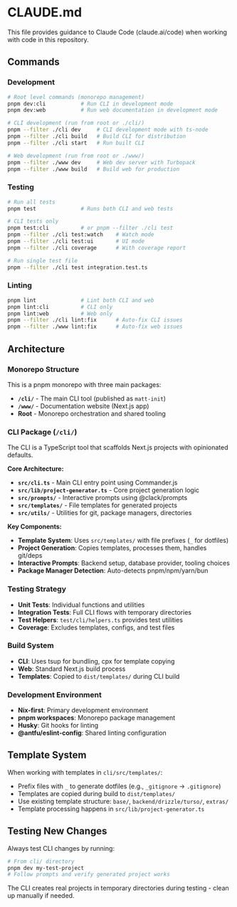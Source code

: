 # CLAUDE.md

This file provides guidance to Claude Code (claude.ai/code) when working with code in this repository.

## Commands

### Development
```bash
# Root level commands (monorepo management)
pnpm dev:cli           # Run CLI in development mode
pnpm dev:web           # Run web documentation in development mode

# CLI development (run from root or ./cli/)
pnpm --filter ./cli dev     # CLI development mode with ts-node
pnpm --filter ./cli build   # Build CLI for distribution
pnpm --filter ./cli start   # Run built CLI

# Web development (run from root or ./www/)
pnpm --filter ./www dev     # Web dev server with Turbopack
pnpm --filter ./www build   # Build web for production
```

### Testing
```bash
# Run all tests
pnpm test              # Runs both CLI and web tests

# CLI tests only
pnpm test:cli          # or pnpm --filter ./cli test
pnpm --filter ./cli test:watch    # Watch mode
pnpm --filter ./cli test:ui       # UI mode
pnpm --filter ./cli coverage      # With coverage report

# Run single test file
pnpm --filter ./cli test integration.test.ts
```

### Linting
```bash
pnpm lint              # Lint both CLI and web
pnpm lint:cli          # CLI only
pnpm lint:web          # Web only
pnpm --filter ./cli lint:fix      # Auto-fix CLI issues
pnpm --filter ./www lint:fix      # Auto-fix web issues
```

## Architecture

### Monorepo Structure
This is a pnpm monorepo with three main packages:
- **`/cli/`** - The main CLI tool (published as `matt-init`)
- **`/www/`** - Documentation website (Next.js app)
- **Root** - Monorepo orchestration and shared tooling

### CLI Package (`/cli/`)
The CLI is a TypeScript tool that scaffolds Next.js projects with opinionated defaults.

**Core Architecture:**
- **`src/cli.ts`** - Main CLI entry point using Commander.js
- **`src/lib/project-generator.ts`** - Core project generation logic
- **`src/prompts/`** - Interactive prompts using @clack/prompts
- **`src/templates/`** - File templates for generated projects
- **`src/utils/`** - Utilities for git, package managers, directories

**Key Components:**
- **Template System**: Uses `src/templates/` with file prefixes (`_` for dotfiles)
- **Project Generation**: Copies templates, processes them, handles git/deps
- **Interactive Prompts**: Backend setup, database provider, tooling choices
- **Package Manager Detection**: Auto-detects pnpm/npm/yarn/bun

### Testing Strategy
- **Unit Tests**: Individual functions and utilities
- **Integration Tests**: Full CLI flows with temporary directories
- **Test Helpers**: `test/cli/helpers.ts` provides test utilities
- **Coverage**: Excludes templates, configs, and test files

### Build System
- **CLI**: Uses tsup for bundling, cpx for template copying
- **Web**: Standard Next.js build process
- **Templates**: Copied to `dist/templates/` during CLI build

### Development Environment
- **Nix-first**: Primary development environment
- **pnpm workspaces**: Monorepo package management
- **Husky**: Git hooks for linting
- **@antfu/eslint-config**: Shared linting configuration

## Template System

When working with templates in `cli/src/templates/`:
- Prefix files with `_` to generate dotfiles (e.g., `_gitignore` → `.gitignore`)
- Templates are copied during build to `dist/templates/`
- Use existing template structure: `base/`, `backend/drizzle/turso/`, `extras/`
- Template processing happens in `src/lib/project-generator.ts`

## Testing New Changes

Always test CLI changes by running:
```bash
# From cli/ directory
pnpm dev my-test-project
# Follow prompts and verify generated project works
```

The CLI creates real projects in temporary directories during testing - clean up manually if needed.